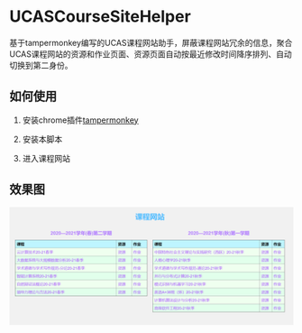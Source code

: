 # UCASCourseSiteHelper
基于tampermonkey编写的UCAS课程网站助手，屏蔽课程网站冗余的信息，聚合UCAS课程网站的资源和作业页面、资源页面自动按最近修改时间降序排列、自动切换到第二身份。

## 如何使用

1. 安装chrome插件[tampermonkey](https://www.tampermonkey.net/)

2. 安装本脚本

3. 进入课程网站

## 效果图

![preview](README.assets/preview.png)